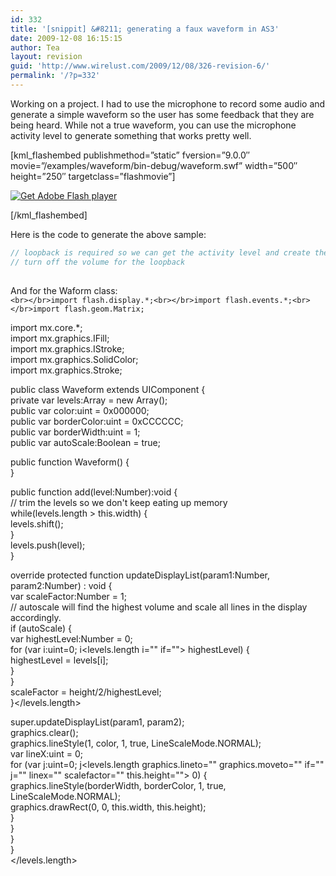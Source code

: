 ```yaml
---
id: 332
title: '[snippit] &#8211; generating a faux waveform in AS3'
date: 2009-12-08 16:15:15
author: Tea
layout: revision
guid: 'http://www.wirelust.com/2009/12/08/326-revision-6/'
permalink: '/?p=332'
---
```


Working on a project. I had to use the microphone to record some audio and generate a simple waveform so the user has some feedback that they are being heard. While not a true waveform, you can use the microphone activity level to generate something that works pretty well.

\[kml\_flashembed publishmethod=”static” fversion=”9.0.0″ movie=”/examples/waveform/bin-debug/waveform.swf” width=”500″ height=”250″ targetclass=”flashmovie”\]

[![Get Adobe Flash player](http://www.adobe.com/images/shared/download_buttons/get_flash_player.gif)](http://adobe.com/go/getflashplayer)

\[/kml\_flashembed\]

Here is the code to generate the above sample:

```actionscript
// loopback is required so we can get the activity level and create the waveform. - so stupid
// turn off the volume for the loopback
 
```

And for the Waform class:  
`<br></br>import flash.display.*;<br></br>import flash.events.*;<br></br>import flash.geom.Matrix;`

import mx.core.\*;  
import mx.graphics.IFill;  
import mx.graphics.IStroke;  
import mx.graphics.SolidColor;  
import mx.graphics.Stroke;

public class Waveform extends UIComponent {  
 private var levels:Array = new Array();  
 public var color:uint = 0x000000;  
 public var borderColor:uint = 0xCCCCCC;  
 public var borderWidth:uint = 1;  
 public var autoScale:Boolean = true;

 public function Waveform() {  
 }

 public function add(level:Number):void {  
 // trim the levels so we don't keep eating up memory  
 while(levels.length &gt; this.width) {  
 levels.shift();  
 }  
 levels.push(level);  
 }

 override protected function updateDisplayList(param1:Number, param2:Number) : void {  
 var scaleFactor:Number = 1;  
 // autoscale will find the highest volume and scale all lines in the display accordingly.  
 if (autoScale) {  
 var highestLevel:Number = 0;  
 for (var i:uint=0; i<levels.length i="" if=""> highestLevel) {  
 highestLevel = levels\[i\];  
 }  
 }  
 scaleFactor = height/2/highestLevel;  
 }</levels.length>

 super.updateDisplayList(param1, param2);  
 graphics.clear();  
 graphics.lineStyle(1, color, 1, true, LineScaleMode.NORMAL);  
 var lineX:uint = 0;  
 for (var j:uint=0; j<levels.length graphics.lineto="" graphics.moveto="" if="" j="" linex="" scalefactor="" this.height=""> 0) {  
 graphics.lineStyle(borderWidth, borderColor, 1, true, LineScaleMode.NORMAL);  
 graphics.drawRect(0, 0, this.width, this.height);  
 }  
 }  
}  
}  
</levels.length>